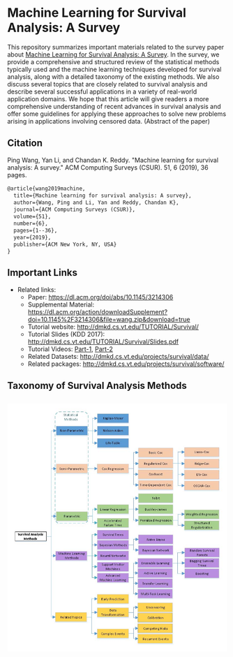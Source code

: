 # Machine Learning for Survival Analysis: A Survey
This repository summarizes important materials related to the survey paper about
[Machine Learning for Survival Analysis: A Survey](https://dl.acm.org/doi/abs/10.1145/3214306). In the survey, we provide a comprehensive and structured review of the statistical methods typically used and the machine learning techniques developed for survival analysis, along with a detailed taxonomy of the existing methods. We also discuss several topics that are closely related to survival analysis and describe several successful applications in a variety of real-world application domains. We hope that this article will give readers a more comprehensive understanding of recent advances in survival analysis and offer some guidelines for applying these approaches to solve new problems arising in applications involving censored data. (Abstract of the paper)

## Citation
Ping Wang, Yan Li, and Chandan K. Reddy. "Machine learning for survival analysis: A survey." ACM Computing Surveys (CSUR). 51, 6 (2019), 36 pages.
```
@article{wang2019machine,
  title={Machine learning for survival analysis: A survey},
  author={Wang, Ping and Li, Yan and Reddy, Chandan K},
  journal={ACM Computing Surveys (CSUR)},
  volume={51},
  number={6},
  pages={1--36},
  year={2019},
  publisher={ACM New York, NY, USA}
}
```

## Important Links
- Related links:
  - Paper: https://dl.acm.org/doi/abs/10.1145/3214306
  - Supplemental Material: https://dl.acm.org/action/downloadSupplement?doi=10.1145%2F3214306&file=wang.zip&download=true
  - Tutorial website: http://dmkd.cs.vt.edu/TUTORIAL/Survival/
  - Tutorial Slides (KDD 2017): http://dmkd.cs.vt.edu/TUTORIAL/Survival/Slides.pdf
  - Tutorial Videos: [Part-1](https://www.youtube.com/watch?v=GpIk1NhZiVU&t=1922s), [Part-2](https://www.youtube.com/watch?v=0UzwYWP9f8U&t=4342s&ab_channel=KDD2017video)
  - Related Datasets: http://dmkd.cs.vt.edu/projects/survival/data/
  - Related packages: http://dmkd.cs.vt.edu/projects/survival/software/
  

## Taxonomy  of Survival Analysis Methods
<h2 align="center">
  <img align="center"  src="Taxonomy.jpg" alt="...">
</h2>